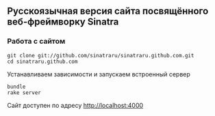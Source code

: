 ## Русскоязычная версия сайта посвящённого веб-фреймворку Sinatra

### Работа с сайтом

    git clone git://github.com/sinatraru/sinatraru.github.com.git
    cd sinatraru.github.com

Устанавливаем зависимости и запускаем встроенный сервер

    bundle
    rake server

Сайт доступен по адресу <http://localhost:4000>
